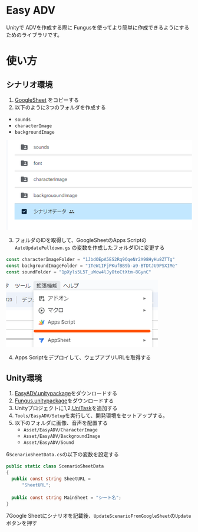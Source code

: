 # Easy ADV

Unityで ADVを作成する際に Fungusを使ってより簡単に作成できるようにするためのライブラリです。

# 使い方

## シナリオ環境

1. [GoogleSheet](https://docs.google.com/spreadsheets/d/1k2AGDMgL6sLlIwmGZ5oQH2knIRoIAUhfyIYyVp93Nh0/edit?usp=share_link)
   をコピーする
2. 以下のように3つのフォルダを作成する

- `sounds`
- `characterImage`
- `backgroundImage`

![img.png](Docs/copy_files.png)

3. フォルダのIDを取得して、GoogleSheetのApps Scriptの`AutoUpdatePulldown.gs` の変数を作成したフォルダIDに変更する

```js
const characterImageFolder = "1JbdOEpA5ES2Rq9OqeNr2X98HyHu8ZTTg"
const backgroundImageFolder = "1TeW1IFjPKufBB9b-a9-BTDtJU9PSXIMe"
const soundFolder = "1pXyls5L5T_uWcw4lJyOtoCtXtm-8GynC"
```

![](Docs/apps_script.png)

4. Apps Scriptをデプロイして、ウェブアプリURLを取得する

## Unity環境

1. [EasyADV.unitypackage](https://github.com/MidraLab/easy-adv/releases)をダウンロードする
2. [Fungus.unitypackage](https://github.com/MidraLab/fungus/releases)をダウンロードする
3. Unityプロジェクトに1,2,[UniTask](https://github.com/Cysharp/UniTask)を追加する
4. `Tools/EasyADV/Setup`を実行して、開発環境をセットアップする。
5. 以下のフォルダに画像、音声を配置する
    - `Asset/EasyADV/CharacterImage`
    - `Asset/EasyADV/BackgroundImage`
    - `Asset/EasyADV/Sound`

6`ScenarioSheetData.cs`の以下の変数を設定する

```cs
public static class ScenarioSheetData
{
  public const string SheetURL =
      "SheetURL";

  public const string MainSheet = "シート名";
}
```

7Google Sheetにシナリオを記載後、`UpdateScenarioFromGoogleSheet`の`Update`ボタンを押す